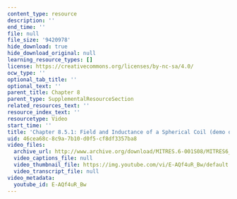 ```yaml
---
content_type: resource
description: ''
end_time: ''
file: null
file_size: '9420978'
hide_download: true
hide_download_original: null
learning_resource_types: []
license: https://creativecommons.org/licenses/by-nc-sa/4.0/
ocw_type: ''
optional_tab_title: ''
optional_text: ''
parent_title: Chapter 8
parent_type: SupplementalResourceSection
related_resources_text: ''
resource_index_text: ''
resourcetype: Video
start_time: ''
title: 'Chapter 8.5.1: Field and Inductance of a Spherical Coil (demo only)'
uid: 46cea68c-8c9a-7b10-d0f5-cf8df3357ba8
video_files:
  archive_url: http://www.archive.org/download/MITRES.6-001S08/MITRES6_001S08_8-5-1_demo_220k.mp4
  video_captions_file: null
  video_thumbnail_file: https://img.youtube.com/vi/E-AQf4uR_Bw/default.jpg
  video_transcript_file: null
video_metadata:
  youtube_id: E-AQf4uR_Bw
---
```

